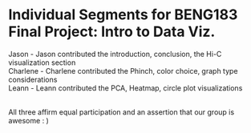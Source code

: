 # Individual Segments for BENG183 Final Project: Intro to Data Viz.

Jason - Jason contributed the introduction, conclusion, the Hi-C visualization section<br/>
Charlene - Charlene contributed the Phinch, color choice, graph type considerations<br/>
Leann - Leann contributed the PCA, Heatmap, circle plot visualizations<br/><br/>

All three affirm equal participation and an assertion that our group is awesome : )
